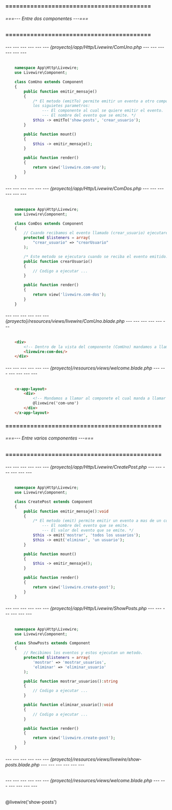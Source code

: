 ### ========================================= ###
###### ===--- Entre dos componentes ---=== ######
### ========================================= ###

###### --- --- --- --- --- --- {proyecto}/app/Http/Livewire/ComUno.php --- --- --- --- --- --- ######

```php
	namespace App\Http\Livewire;
	use Livewire\Component;

	class ComUno extends Component
	{
		public function emitir_mensaje()
		{
			/* El metodo (emitTo) permite emitir un evento a otro componente, recibe 
			los siguietes parametros: 
				--- El componente al cual se quiere emitir el evento.
				--- El nombre del evento que se emite. */
			$this -> emitTo('show-posts', 'crear_usuario');
		}

		public function mount()
		{
			$this -> emitir_mensaje();
		}

	    public function render()
	    {
	        return view('livewire.com-uno');
	    }
	}
```

###### --- --- --- --- --- --- {proyecto}/app/Http/Livewire/ComDos.php --- --- --- --- --- --- ######

```php
	namespace App\Http\Livewire;
	use Livewire\Component;

	class ComDos extends Component
	{
		// Cuando recibamos el evento llamado (crear_usuario) ejecutaremos el metodo (crearUsuario).
		protected $listeners = array(
			"crear_usuario" => "crearUsuario"
		);

		/* Este metodo se ejecutara cuando se reciba el evento emitido. */
		public function crearUsuario()
		{
			// Codigo a ejecutar ...
		}

	    public function render()
	    {
	        return view('livewire.com-dos');
	    }
	}
```

###### --- --- --- --- --- --- {proyecto}/resources/views/livewire/ComUno.blade.php --- --- --- --- --- --- ######

```html
	<div>
		<!-- Dentro de la vista del componente (ComUno) mandamos a llamar al componente (ComDos) -->
		<livewire:com-dos/>
	</div>
```

###### --- --- --- --- --- --- {proyecto}/resources/views/welcome.blade.php --- --- --- --- --- --- ######

```html
	<x-app-layout>
		<div>
			<!-- Mandamos a llamar al componete el cual manda a llamar al otro componente dentro de su vista. -->
			@livewire('com-uno')
		</div>
	</x-app-layout>
```

<!-- ===--- NOTA: ---===

La vista (welcome.blade.php) manda a llamar a la vista (com-uno.blade.php) que a su vez 
manda a llamar a la vista (com-dos.blade.php): 
	--- La vista (com-uno.blade.php) emite un mensaje a la vista anidada (com-dos.blade.php). -->

### ============================================ ###
###### ===--- Entre varios componentes ---=== ######
### ============================================ ###

###### --- --- --- --- --- --- {proyecto}/app/Http/Livewire/CreatePost.php --- --- --- --- --- --- ######

```php
	namespace App\Http\Livewire;
	use Livewire\Component;

	class CreatePost extends Component
	{
		public function emitir_mensaje():void
		{
			/* El metodo (emit) permite emitir un evento a mas de un componente, recibe por parametros: 
				--- El nombre del evento que se emite.
				--- El valor del evento que se emite. */
			$this -> emit('mostrar', 'todos los usuarios');
			$this -> emit('eliminar', 'un usuario');
		}

		public function mount()
		{
			$this -> emitir_mensaje();
		}

	    public function render()
	    {
	        return view('livewire.create-post');
	    }
	}
```

###### --- --- --- --- --- --- {proyecto}/app/Http/Livewire/ShowPosts.php --- --- --- --- --- --- ######

```php
	namespace App\Http\Livewire;
	use Livewire\Component;

	class ShowPosts extends Component
	{
		// Recibimos los eventos y estos ejecutan un metodo.
		protected $listeners = array(
			'mostrar' => 'mostrar_usuarios',
			'eliminar' => 'eliminar_usuario'
		);

		public function mostrar_usuarios():string
		{
			// Codigo a ejecutar ...
		}

		public function eliminar_usuario():void
		{
			// Codigo a ejecutar ...
		}

	    public function render()
	    {
	        return view('livewire.create-post');
	    }
	}
```

###### --- --- --- --- --- --- {proyecto}/resources/views/livewire/show-posts.blade.php --- --- --- --- --- --- ######

<div>
	<livewire:create-post/>
</div>

###### --- --- --- --- --- --- {proyecto}/resources/views/welcome.blade.php --- --- --- --- --- --- ######

<x-main>
	<div>
		<!-- Mandamos a llamar al componete el cual manda a llamar al otro componente dentro de su vista. -->
		@livewire('show-posts')
	</div>
</x-main>